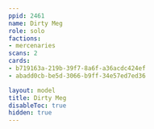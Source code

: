 ```yaml
---
ppid: 2461
name: Dirty Meg
role: solo
factions:
- mercenaries
scans: 2
cards:
- b719163a-219b-39f7-8a6f-a36acdc424ef
- abadd0cb-be5d-3066-b9ff-34e57ed7ed36

layout: model
title: Dirty Meg
disableToc: true
hidden: true
---
```

